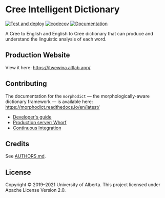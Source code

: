 # Cree Intelligent Dictionary

[![Test and deploy](https://github.com/UAlbertaALTLab/morphodict/workflows/Test%20and%20deploy/badge.svg)](https://github.com/UAlbertaALTLab/morphodict/actions?query=workflow%3A%22Test+and+deploy%22)
[![codecov](https://codecov.io/gh/UAlbertaALTLab/morphodict/branch/main/graph/badge.svg)](https://codecov.io/gh/UAlbertaALTLab/morphodict)
[![Documentation](https://readthedocs.org/projects/morphodict/badge/?version=latest)](https://morphodict.readthedocs.io/en/latest/?badge=latest)


A Cree to English and English to Cree dictionary that can produce and
understand the linguistic analysis of each word.


Production Website
------------------

View it here: <https://itwewina.altlab.app/>


Contributing
------------

The documentation for the `morphodict` — the morphologically-aware
dictionary framework — is available here: https://morphodict.readthedocs.io/en/latest/

 - [Developer's guide](./docs/developers-guide.md)
 - [Production server: Whorf](./docs/production-on-whorf.md)
 - [Continuous Integration](./docs/ci.md)

Credits
-------

See [AUTHORS.md](./AUTHORS.md).

License
-------

Copyright © 2019–2021 University of Alberta. This project licensed under Apache License Version 2.0.
